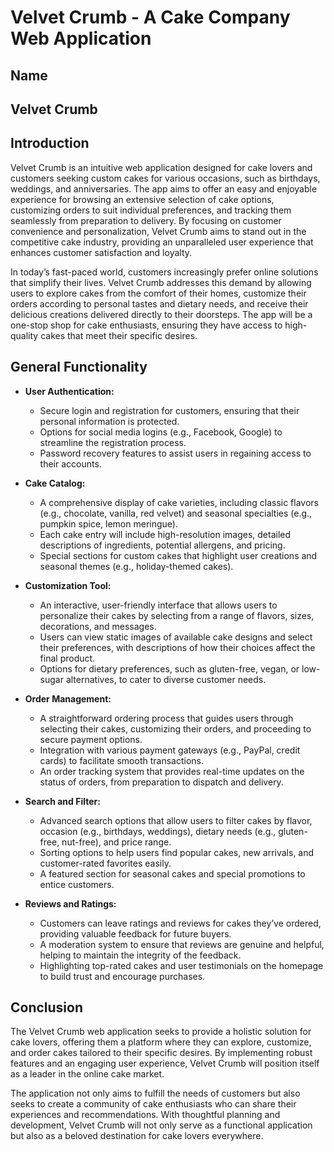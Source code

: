 # Velvet Crumb - A Cake Company Web Application

## **Name**
## Velvet Crumb

## **Introduction**
Velvet Crumb is an intuitive web application designed for cake lovers and customers seeking custom cakes for various occasions, such as birthdays, weddings, and anniversaries. The app aims to offer an easy and enjoyable experience for browsing an extensive selection of cake options, customizing orders to suit individual preferences, and tracking them seamlessly from preparation to delivery. By focusing on customer convenience and personalization, Velvet Crumb aims to stand out in the competitive cake industry, providing an unparalleled user experience that enhances customer satisfaction and loyalty.

In today’s fast-paced world, customers increasingly prefer online solutions that simplify their lives. Velvet Crumb addresses this demand by allowing users to explore cakes from the comfort of their homes, customize their orders according to personal tastes and dietary needs, and receive their delicious creations delivered directly to their doorsteps. The app will be a one-stop shop for cake enthusiasts, ensuring they have access to high-quality cakes that meet their specific desires.

## **General Functionality**

- **User Authentication:**
  - Secure login and registration for customers, ensuring that their personal information is protected.
  - Options for social media logins (e.g., Facebook, Google) to streamline the registration process.
  - Password recovery features to assist users in regaining access to their accounts.

- **Cake Catalog:**
  - A comprehensive display of cake varieties, including classic flavors (e.g., chocolate, vanilla, red velvet) and seasonal specialties (e.g., pumpkin spice, lemon meringue).
  - Each cake entry will include high-resolution images, detailed descriptions of ingredients, potential allergens, and pricing.
  - Special sections for custom cakes that highlight user creations and seasonal themes (e.g., holiday-themed cakes).

- **Customization Tool:**
  - An interactive, user-friendly interface that allows users to personalize their cakes by selecting from a range of flavors, sizes, decorations, and messages.
  - Users can view static images of available cake designs and select their preferences, with descriptions of how their choices affect the final product.
  - Options for dietary preferences, such as gluten-free, vegan, or low-sugar alternatives, to cater to diverse customer needs.

- **Order Management:**
  - A straightforward ordering process that guides users through selecting their cakes, customizing their orders, and proceeding to secure payment options.
  - Integration with various payment gateways (e.g., PayPal, credit cards) to facilitate smooth transactions.
  - An order tracking system that provides real-time updates on the status of orders, from preparation to dispatch and delivery.

- **Search and Filter:**
  - Advanced search options that allow users to filter cakes by flavor, occasion (e.g., birthdays, weddings), dietary needs (e.g., gluten-free, nut-free), and price range.
  - Sorting options to help users find popular cakes, new arrivals, and customer-rated favorites easily.
  - A featured section for seasonal cakes and special promotions to entice customers.

- **Reviews and Ratings:**
  - Customers can leave ratings and reviews for cakes they’ve ordered, providing valuable feedback for future buyers.
  - A moderation system to ensure that reviews are genuine and helpful, helping to maintain the integrity of the feedback.
  - Highlighting top-rated cakes and user testimonials on the homepage to build trust and encourage purchases.

## **Conclusion**
The Velvet Crumb web application seeks to provide a holistic solution for cake lovers, offering them a platform where they can explore, customize, and order cakes tailored to their specific desires. By implementing robust features and an engaging user experience, Velvet Crumb will position itself as a leader in the online cake market.

The application not only aims to fulfill the needs of customers but also seeks to create a community of cake enthusiasts who can share their experiences and recommendations. With thoughtful planning and development, Velvet Crumb will not only serve as a functional application but also as a beloved destination for cake lovers everywhere.
